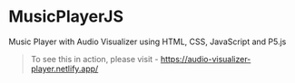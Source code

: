 # MusicPlayerJS
 Music Player with Audio Visualizer using HTML, CSS, JavaScript and P5.js

> To see this in action, please visit -
https://audio-visualizer-player.netlify.app/
